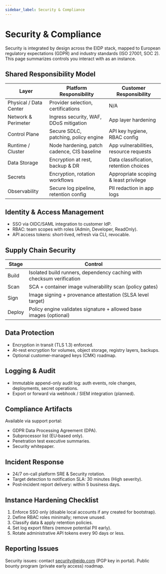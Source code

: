 ```yaml
---
sidebar_label: Security & Compliance
---
```


# Security & Compliance

Security is integrated by design across the EIDP stack, mapped to European regulatory expectations (GDPR) and industry
standards (ISO 27001, SOC 2). This page summarizes controls you interact with as an instance.

## Shared Responsibility Model

| Layer                  | Platform Responsibility                     | Customer Responsibility                |
|------------------------|---------------------------------------------|----------------------------------------|
| Physical / Data Center | Provider selection, certifications          | N/A                                    |
| Network & Perimeter    | Ingress security, WAF, DDoS mitigation      | App layer hardening                    |
| Control Plane          | Secure SDLC, patching, policy engine        | API key hygiene, RBAC config           |
| Runtime / Cluster      | Node hardening, patch cadence, CIS baseline | App vulnerabilities, resource requests |
| Data Storage           | Encryption at rest, backup & DR             | Data classification, retention choices |
| Secrets                | Encryption, rotation workflows              | Appropriate scoping & least privilege  |
| Observability          | Secure log pipeline, retention config       | PII redaction in app logs              |

## Identity & Access Management

- SSO via OIDC/SAML integration to customer IdP.
- RBAC: team scopes with roles (Admin, Developer, ReadOnly).
- API access tokens: short‑lived, refresh via CLI, revocable.

## Supply Chain Security

| Stage  | Control                                                               |
|--------|-----------------------------------------------------------------------|
| Build  | Isolated build runners, dependency caching with checksum verification |
| Scan   | SCA + container image vulnerability scan (policy gates)               |
| Sign   | Image signing + provenance attestation (SLSA level target)            |
| Deploy | Policy engine validates signature + allowed base images (optional)    |

## Data Protection

- Encryption in transit (TLS 1.3) enforced.
- At-rest encryption for volumes, object storage, registry layers, backups.
- Optional customer-managed keys (CMK) roadmap.

## Logging & Audit

- Immutable append-only audit log: auth events, role changes, deployments, secret operations.
- Export or forward via webhook / SIEM integration (planned).

## Compliance Artifacts

Available via support portal:

- GDPR Data Processing Agreement (DPA).
- Subprocessor list (EU‑based only).
- Penetration test executive summaries.
- Security whitepaper.

## Incident Response

- 24/7 on-call platform SRE & Security rotation.
- Target detection to notification SLA: 30 minutes (High severity).
- Post‑incident report delivery: within 5 business days.

## Instance Hardening Checklist

1. Enforce SSO only (disable local accounts if any created for bootstrap).
2. Define RBAC roles minimally; remove unused.
3. Classify data & apply retention policies.
4. Set log export filters (remove potential PII early).
5. Rotate administrative API tokens every 90 days or less.

## Reporting Issues

Security issues: contact security@eidp.com (PGP key in portal). Public bounty program (private early access) roadmap.
